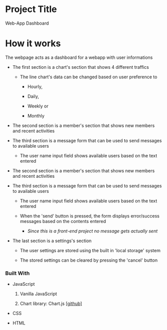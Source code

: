# Project Title

Web-App Dashboard

# How it works

The webpage acts as a dashboard for a webapp with user informations

- The first section is a chart's section that shows 4 different traffics

  - The line chart's data can be changed based on user preference to

    - Hourly,

    - Daily,

    - Weekly or

    - Monthly

- The second section is a member's section that shows new members and recent activities

- The third section is a message form that can be used to send messages to available users

  - The user name input field shows available users based on the text entered

- The second section is a member's section that shows new members and recent activities

- The third section is a message form that can be used to send messages to available users

  - The user name input field shows available users based on the text entered

  - When the 'send' button is pressed, the form displays error/success messages based on the contents entered

    - _Since this is a front-end project no message gets actually sent_

- The last section is a settings's section

  - The user settings are stored using the built in 'local storage' system

  - The stored settings can be cleared by pressing the 'cancel' button

### Built With

- JavaScript

  1. Vanilla JavaScript

  2. Chart library: Chart.js [[github]](https://github.com/chartjs/Chart.js)

- CSS

- HTML
